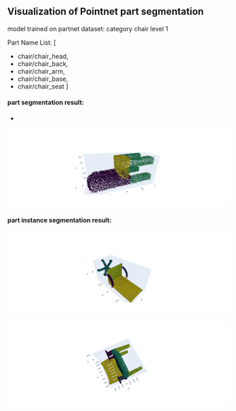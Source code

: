 ## Visualization of Pointnet part segmentation 

model trained on partnet dataset: category chair level 1 

Part Name List:  [
- chair/chair_head,
- chair/chair_back, 
- chair/chair_arm, 
- chair/chair_base,
- chair/chair_seat ]

#### part segmentation result:
-  
![Screenshot](./newplot5.png)
#### part instance segmentation result:


![Screenshot](./photos/newplot41.png)

![Screenshot](./photos/newplot42.png) 



